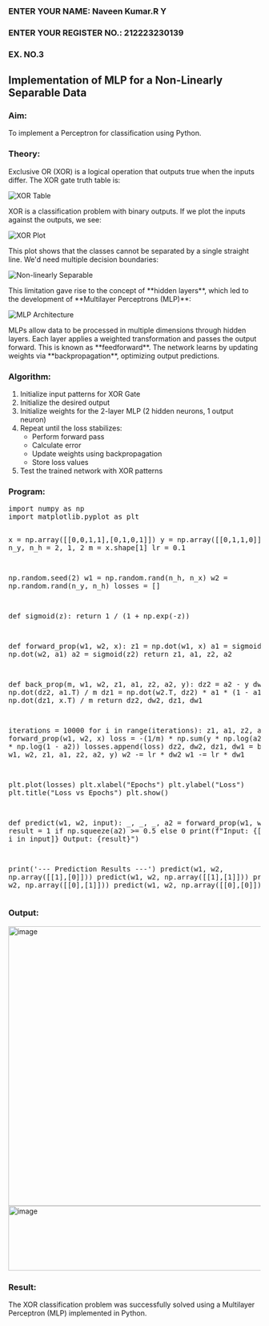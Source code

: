 <!DOCTYPE html>
<html>
<body>

  <H3>ENTER YOUR NAME: Naveen Kumar.R Y</H3>
<H3>ENTER YOUR REGISTER NO.: 212223230139</H3>
<H3>EX. NO.3</H3>
  <h2>Implementation of MLP for a Non-Linearly Separable Data</h2>

  <h3>Aim:</h3>
  <p>To implement a Perceptron for classification using Python.</p>

  <h3>Theory:</h3>
  <p>Exclusive OR (XOR) is a logical operation that outputs true when the inputs differ. The XOR gate truth table is:</p>

  <img src="https://user-images.githubusercontent.com/112920679/195774720-35c2ed9d-d484-4485-b608-d809931a28f5.gif" alt="XOR Table">

  <p>XOR is a classification problem with binary outputs. If we plot the inputs against the outputs, we see:</p>

  <img src="https://user-images.githubusercontent.com/112920679/195774898-b0c5886b-3d58-4377-b52f-73148a3fe54d.gif" alt="XOR Plot">

  <p>This plot shows that the classes cannot be separated by a single straight line. We'd need multiple decision boundaries:</p>

  <img src="https://user-images.githubusercontent.com/112920679/195775012-74683270-561b-4a3a-ac62-cf5ddfcf49ca.gif" alt="Non-linearly Separable">

  <p>This limitation gave rise to the concept of **hidden layers**, which led to the development of **Multilayer Perceptrons (MLP)**:</p>

  <img src="https://user-images.githubusercontent.com/112920679/195775183-1f64fe3d-a60e-4998-b4f5-abce9534689d.gif" alt="MLP Architecture">

  <p>
    MLPs allow data to be processed in multiple dimensions through hidden layers. Each layer applies a weighted transformation and passes the output forward. This is known as **feedforward**. The network learns by updating weights via **backpropagation**, optimizing output predictions.
  </p>

  <h3>Algorithm:</h3>
  <ol>
    <li>Initialize input patterns for XOR Gate</li>
    <li>Initialize the desired output</li>
    <li>Initialize weights for the 2-layer MLP (2 hidden neurons, 1 output neuron)</li>
    <li>Repeat until the loss stabilizes:
      <ul>
        <li>Perform forward pass</li>
        <li>Calculate error</li>
        <li>Update weights using backpropagation</li>
        <li>Store loss values</li>
      </ul>
    </li>
    <li>Test the trained network with XOR patterns</li>
  </ol>

  <h3>Program:</h3>
  <pre>
import numpy as np
import matplotlib.pyplot as plt

x = np.array([[0,0,1,1],[0,1,0,1]])
y = np.array([[0,1,1,0]])
n_x, n_y, n_h = 2, 1, 2
m = x.shape[1]
lr = 0.1

np.random.seed(2)
w1 = np.random.rand(n_h, n_x)
w2 = np.random.rand(n_y, n_h)
losses = []

def sigmoid(z):
    return 1 / (1 + np.exp(-z))

def forward_prop(w1, w2, x):
    z1 = np.dot(w1, x)
    a1 = sigmoid(z1)
    z2 = np.dot(w2, a1)
    a2 = sigmoid(z2)
    return z1, a1, z2, a2

def back_prop(m, w1, w2, z1, a1, z2, a2, y):
    dz2 = a2 - y
    dw2 = np.dot(dz2, a1.T) / m
    dz1 = np.dot(w2.T, dz2) * a1 * (1 - a1)
    dw1 = np.dot(dz1, x.T) / m
    return dz2, dw2, dz1, dw1

iterations = 10000
for i in range(iterations):
    z1, a1, z2, a2 = forward_prop(w1, w2, x)
    loss = -(1/m) * np.sum(y * np.log(a2) + (1 - y) * np.log(1 - a2))
    losses.append(loss)
    dz2, dw2, dz1, dw1 = back_prop(m, w1, w2, z1, a1, z2, a2, y)
    w2 -= lr * dw2
    w1 -= lr * dw1

plt.plot(losses)
plt.xlabel("Epochs")
plt.ylabel("Loss")
plt.title("Loss vs Epochs")
plt.show()

def predict(w1, w2, input):
    _, _, _, a2 = forward_prop(w1, w2, input)
    result = 1 if np.squeeze(a2) >= 0.5 else 0
    print(f"Input: {[i[0] for i in input]}  Output: {result}")

print('--- Prediction Results ---')
predict(w1, w2, np.array([[1],[0]]))
predict(w1, w2, np.array([[1],[1]]))
predict(w1, w2, np.array([[0],[1]]))
predict(w1, w2, np.array([[0],[0]]))
  </pre>

  <h3>Output:</h3>
<img width="838" height="557" alt="image" src="https://github.com/user-attachments/assets/6ff4e431-97d2-4170-b8a2-65aa5f1c8689" />
<img width="524" height="129" alt="image" src="https://github.com/user-attachments/assets/968d4989-2d0b-4a58-ae54-753675398bf5" />

  <h3>Result:</h3>
  <p>The XOR classification problem was successfully solved using a Multilayer Perceptron (MLP) implemented in Python.</p>

</body>
</html>

